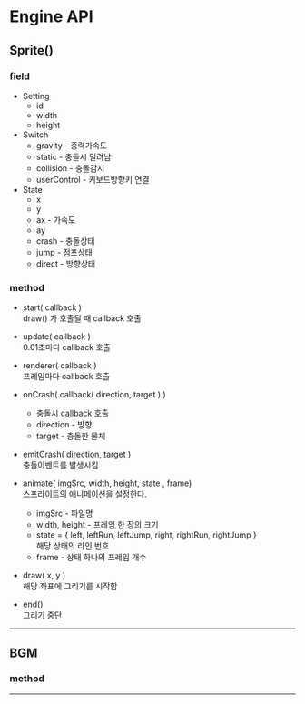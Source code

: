 # Engine API

## Sprite()
### field
- Setting
  - id
  - width
  - height
- Switch
  - gravity - 중력가속도
  - static - 충돌시 밀려남
  - collision - 충돌감지
  - userControl - 키보드방향키 연결
- State
  - x
  - y
  - ax - 가속도
  - ay
  - crash - 충돌상태
  - jump - 점프상태
  - direct - 방향상태

### method
- start( callback )  
  draw() 가 호출될 때 callback 호출  

- update( callback )  
  0.01초마다 callback 호출  

- renderer( callback )  
  프레임마다 callback 호출  

- onCrash( callback( direction, target ) )  
  - 충돌시 callback 호출  
  - direction - 방향  
  - target - 충돌한 물체


- emitCrash( direction, target )  
  충돌이벤트를 발생시킴  

- animate( imgSrc, width, height, state , frame)   
  스프라이트의 애니메이션을 설정한다.  
  - imgSrc - 파일명
  - width, height - 프레임 한 장의 크기
  - state = { left, leftRun, leftJump, right, rightRun, rightJump }  
    해당 상태의 라인 번호
  - frame - 상태 하나의 프레임 개수



- draw( x, y )  
  해당 좌표에 그리기를 시작함
- end()  
  그리기 중단

---

## BGM
### method

---
